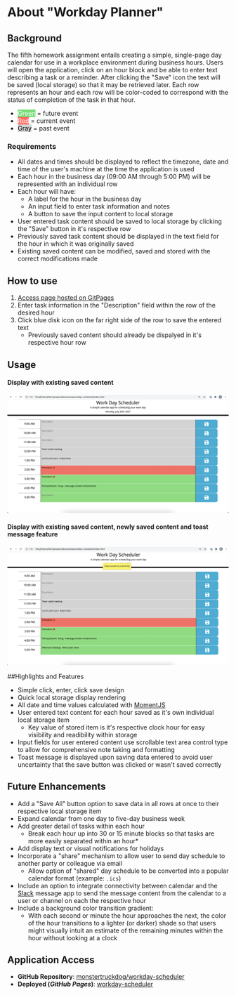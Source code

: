 # About "Workday Planner"

## Background

The fifth homework assignment entails creating a simple, single-page day calendar for use in a workplace environment during business hours.  Users will open the application, click on an hour block and be able to enter text describing a task or a reminder.  After clicking the "Save" icon the text will be saved (local storage) so that it may be retrieved later.  Each row represents an hour and each row will be color-coded to correspond with the status of completion of the task in that hour.

  * <span style="background-color:#77dd77; color:#FFFFFF; width:48px; height:18px;">Green</span> = future event
  * <span style="background-color:#ff6961; color:#FFFFFF; width:48px; height:18px;">Red</span> = current event
  * <span style="background-color:#d3d3d3; color:#000000; width:48px; height:18px;">Gray</span> = past event

### Requirements

* All dates and times should be displayed to reflect the timezone, date and time of the user's machine at the time the application is used
* Each hour in the business day (09:00 AM through 5:00 PM) will be represented with an individual row
* Each hour will have:
  * A label for the hour in the business day
  * An input field to enter task information and notes
  * A button to save the input content to local storage
* User entered task content should be saved to local storage by clicking the "Save" button in it's respective row
* Previously saved task content should be displayed in the text field for the hour in which it was originally saved
* Existing saved content can be modified, saved and stored with the correct modifications made

## How to use

1. [Access page hosted on GitPages](https://monstertruckdog.github.io/workday-scheduler/)
2. Enter task information in the "Description" field within the row of the desired hour
3. Click blue disk icon on the far right side of the row to save the entered text
	* Previously saved content should already be dispalyed in it's respective hour row

## Usage

#### Display with existing saved content

![01_display_withexisting](./Assets/images/01_display_withexisting.png)

#### Display with existing saved content, newly saved content and toast message feature

![02_display_withexisting_withsaved_withtoast](./Assets/images/02_display_withexisting_withsaved_withtoast.png)

##Highlights and Features

* Simple click, enter, click save design
* Quick local storage display rendering
* All date and time values calculated with [MomentJS](https://momentjs.com/)
* User entered text content for each hour saved as it's own individual local storage item
	* Key value of stored item is it's respective clock hour for easy visibility and readibility within storage
* Input fields for user entered content use scrollable text area control type to allow for comprehensive note taking and formatting
* Toast message is displayed upon saving data entered to avoid user uncertainty that the save button was clicked or wasn't saved correctly

## Future Enhancements

* Add a "Save All" button option to save data in all rows at once to their respective local storage item
* Expand calendar from one day to five-day business week
* Add greater detail of tasks within each hour
     * Break each hour up into 30 or 15 minute blocks so that tasks are more easily separated within an hour*
* Add display text or visual notifications for holidays
* Incorporate a "share" mechanism to allow user to send day schedule to another party or colleague via email
    * Allow option of "shared" day schedule to be converted into a popular calendar format (example: `.ics`) 
* Include an option to integrate connectivity between calendar and the [Slack](https://slack.com/) message app to send the message content from the calendar to a user or channel on each the respective hour
* Include a background color transition gradient:
    * With each second or minute the hour approaches the next, the color of the hour transitions to a lighter (or darker) shade so that users might visually intuit an estimate of the remaining minutes within the hour without looking at a clock

## Application Access

* **GitHub Repository**:  [monstertruckdog/workday-scheduler](https://github.com/monstertruckdog/workday-scheduler)
* **Deployed (*GitHub Pages*)**:  [workday-scheduler](https://monstertruckdog.github.io/workday-scheduler/)
